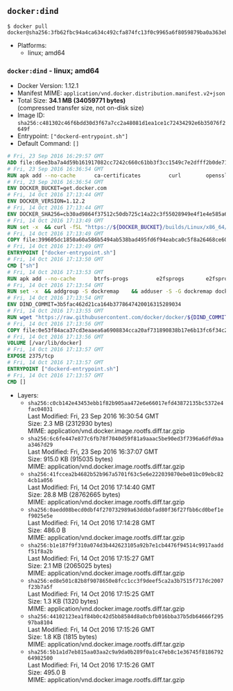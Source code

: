 ## `docker:dind`

```console
$ docker pull docker@sha256:3fb62fbc94a4ca634c492cfa874fc13f0c9965a6f8059879ba0a363ebe0f2569
```

-	Platforms:
	-	linux; amd64

### `docker:dind` - linux; amd64

-	Docker Version: 1.12.1
-	Manifest MIME: `application/vnd.docker.distribution.manifest.v2+json`
-	Total Size: **34.1 MB (34059771 bytes)**  
	(compressed transfer size, not on-disk size)
-	Image ID: `sha256:c481302c46f6bdd30d3f67a7cc2a48081d1ea1ce1c72434292e6b35076f2649f`
-	Entrypoint: `["dockerd-entrypoint.sh"]`
-	Default Command: `[]`

```dockerfile
# Fri, 23 Sep 2016 16:29:57 GMT
ADD file:d6ee3ba7a4d59b161917082cc7242c660c61bb3f3cc1549c7e2dfff2b0de7104 in / 
# Fri, 23 Sep 2016 16:36:54 GMT
RUN apk add --no-cache 		ca-certificates 		curl 		openssl
# Fri, 23 Sep 2016 16:36:54 GMT
ENV DOCKER_BUCKET=get.docker.com
# Fri, 14 Oct 2016 17:13:44 GMT
ENV DOCKER_VERSION=1.12.2
# Fri, 14 Oct 2016 17:13:44 GMT
ENV DOCKER_SHA256=cb30ad9864f37512c50db725c14a22c3f55028949e4f1e4e585a6b3c624c4b0e
# Fri, 14 Oct 2016 17:13:49 GMT
RUN set -x 	&& curl -fSL "https://${DOCKER_BUCKET}/builds/Linux/x86_64/docker-${DOCKER_VERSION}.tgz" -o docker.tgz 	&& echo "${DOCKER_SHA256} *docker.tgz" | sha256sum -c - 	&& tar -xzvf docker.tgz 	&& mv docker/* /usr/local/bin/ 	&& rmdir docker 	&& rm docker.tgz 	&& docker -v
# Fri, 14 Oct 2016 17:13:49 GMT
COPY file:399605dc1850a60a586b5494ab538bad495fd6f94eabca0c5f8a26468ce6030f in /usr/local/bin/ 
# Fri, 14 Oct 2016 17:13:49 GMT
ENTRYPOINT ["docker-entrypoint.sh"]
# Fri, 14 Oct 2016 17:13:50 GMT
CMD ["sh"]
# Fri, 14 Oct 2016 17:13:53 GMT
RUN apk add --no-cache 		btrfs-progs 		e2fsprogs 		e2fsprogs-extra 		iptables 		xfsprogs 		xz
# Fri, 14 Oct 2016 17:13:54 GMT
RUN set -x 	&& addgroup -S dockremap 	&& adduser -S -G dockremap dockremap 	&& echo 'dockremap:165536:65536' >> /etc/subuid 	&& echo 'dockremap:165536:65536' >> /etc/subgid
# Fri, 14 Oct 2016 17:13:54 GMT
ENV DIND_COMMIT=3b5fac462d21ca164b3778647420016315289034
# Fri, 14 Oct 2016 17:13:55 GMT
RUN wget "https://raw.githubusercontent.com/docker/docker/${DIND_COMMIT}/hack/dind" -O /usr/local/bin/dind 	&& chmod +x /usr/local/bin/dind
# Fri, 14 Oct 2016 17:13:56 GMT
COPY file:0e53f84aca37cd3eaaea6a6908834cca20af731890838b17e6b13fc6f34c20b3 in /usr/local/bin/ 
# Fri, 14 Oct 2016 17:13:56 GMT
VOLUME [/var/lib/docker]
# Fri, 14 Oct 2016 17:13:57 GMT
EXPOSE 2375/tcp
# Fri, 14 Oct 2016 17:13:57 GMT
ENTRYPOINT ["dockerd-entrypoint.sh"]
# Fri, 14 Oct 2016 17:13:57 GMT
CMD []
```

-	Layers:
	-	`sha256:c0cb142e43453ebb1f82b905aa472e6e66017efd43872135bc5372e4fac04031`  
		Last Modified: Fri, 23 Sep 2016 16:30:54 GMT  
		Size: 2.3 MB (2312930 bytes)  
		MIME: application/vnd.docker.image.rootfs.diff.tar.gzip
	-	`sha256:6c6fe447e877c6fb78f7040d59f81a9aaac5be90ed3f7396a6dfd9aaa3467d29`  
		Last Modified: Fri, 23 Sep 2016 16:37:07 GMT  
		Size: 915.0 KB (915035 bytes)  
		MIME: application/vnd.docker.image.rootfs.diff.tar.gzip
	-	`sha256:41fccea2b4682b52b967a5701f63c5e6e222039870ebe01bc09ebc824cb1a056`  
		Last Modified: Fri, 14 Oct 2016 17:14:40 GMT  
		Size: 28.8 MB (28762665 bytes)  
		MIME: application/vnd.docker.image.rootfs.diff.tar.gzip
	-	`sha256:0aedd08becd0dbf4f270732989a63ddbbfad80f36f27fbb6cd0bef1ef9025e5e`  
		Last Modified: Fri, 14 Oct 2016 17:14:28 GMT  
		Size: 486.0 B  
		MIME: application/vnd.docker.image.rootfs.diff.tar.gzip
	-	`sha256:b1e187f9f310a074d3b442623105a92b7e1cb4476f94514c9917aaddf51f8a2b`  
		Last Modified: Fri, 14 Oct 2016 17:15:27 GMT  
		Size: 2.1 MB (2065025 bytes)  
		MIME: application/vnd.docker.image.rootfs.diff.tar.gzip
	-	`sha256:ed8e501c82b8f9078650e8fcc1cc3f9deef5ca2a3b7515f717dc2007f23b7a5f`  
		Last Modified: Fri, 14 Oct 2016 17:15:25 GMT  
		Size: 1.3 KB (1320 bytes)  
		MIME: application/vnd.docker.image.rootfs.diff.tar.gzip
	-	`sha256:44102123ea1f84b0c42d5bb8584d8a0cbfb016bba37b5db64666f29597ba8104`  
		Last Modified: Fri, 14 Oct 2016 17:15:26 GMT  
		Size: 1.8 KB (1815 bytes)  
		MIME: application/vnd.docker.image.rootfs.diff.tar.gzip
	-	`sha256:5b1a1d7eb815aa03aa2c9a9da0b289f0a1c47eb8c1e36745f818679264982500`  
		Last Modified: Fri, 14 Oct 2016 17:15:26 GMT  
		Size: 495.0 B  
		MIME: application/vnd.docker.image.rootfs.diff.tar.gzip
